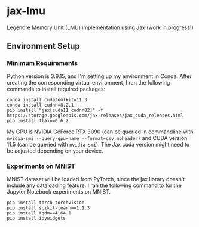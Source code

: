 # jax-lmu
Legendre Memory Unit (LMU) implementation using Jax (work in progress!)

## Environment Setup

### Minimum Requirements

Python version is 3.9.15, and I'm setting up my environment in Conda. 
After creating the corresponding virtual environment, I ran the following commands to install required packages:

    conda install cudatoolkit=11.3
    conda install cudnn=8.2.1
    pip install "jax[cuda11_cudnn82]" -f https://storage.googleapis.com/jax-releases/jax_cuda_releases.html
    pip install flax==0.6.2
    
My GPU is NVIDIA GeForce RTX 3090 (can be queried in commandline with `nvidia-smi --query-gpu=name --format=csv,noheader)` and CUDA version 11.5 (can be queried with `nvidia-smi`). The Jax cuda version might need to be adjusted depending on your device.

### Experiments on MNIST

MNIST dataset will be loaded from PyTorch, since the jax library doesn't include any dataloading feature. I ran the following command to for the Jupyter Notebook experiments on MNIST.

    pip install torch torchvision
    pip install scikit-learn==1.1.3
    pip install tqdm==4.64.1
    pip install ipywidgets
